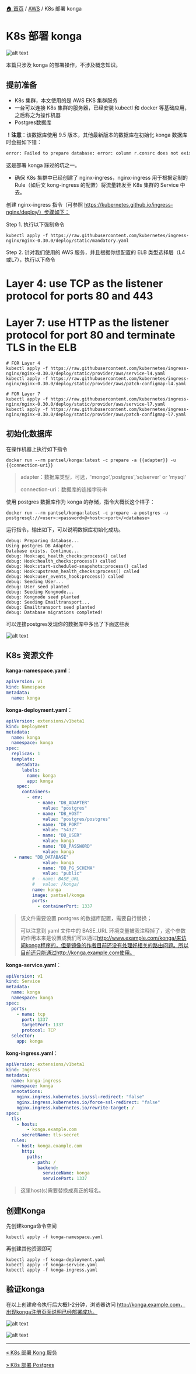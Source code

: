 [🏠 首页](../_index.md) / [AWS](_index.md) / K8s 部署 konga

# K8s 部署 konga

![alt text](https://images.pding.top/2025/03/202503111812495.png)

本篇只涉及 konga 的部署操作，不涉及概念知识。

## 提前准备

- K8s 集群，本文使用的是 AWS EKS 集群服务
- 一台可以连接 K8s 集群的服务器，已经安装 kubectl 和 docker 等基础应用，之后称之为操作机器
- Postgres数据库

**！注意**：该数据库使用 9.5 版本，其他最新版本的数据库在初始化 konga 数据库时会报如下错：

```tex
error: Failed to prepare database: error: column r.consrc does not exist
```

这是部署 konga 踩过的坑之一。

- 确保 K8s 集群中已经创建了 nginx-ingress，nginx-ingress 用于根据定制的 Rule（如后文 kong-ingress 的配置）将流量转发至 K8s 集群的 Service 中去。

创建 nginx-ingress 指令（可参照 <https://kubernetes.github.io/ingress-nginx/deploy/）步骤如下：>

Step 1. 执行以下强制命令

```shell
kubectl apply -f https://raw.githubusercontent.com/kubernetes/ingress-nginx/nginx-0.30.0/deploy/static/mandatory.yaml
```

Step 2. 针对我们使用的 AWS 服务，并且根据你想配置的 ELB 类型选择层（L4或L7），执行以下命令

# Layer 4: use TCP as the listener protocol for ports 80 and 443

# Layer 7: use HTTP as the listener protocol for port 80 and terminate TLS in the ELB

```shell
# FOR Layer 4
kubectl apply -f https://raw.githubusercontent.com/kubernetes/ingress-nginx/nginx-0.30.0/deploy/static/provider/aws/service-l4.yaml
kubectl apply -f https://raw.githubusercontent.com/kubernetes/ingress-nginx/nginx-0.30.0/deploy/static/provider/aws/patch-configmap-l4.yaml

# FOR Layer 7
kubectl apply -f https://raw.githubusercontent.com/kubernetes/ingress-nginx/nginx-0.30.0/deploy/static/provider/aws/service-l7.yaml
kubectl apply -f https://raw.githubusercontent.com/kubernetes/ingress-nginx/nginx-0.30.0/deploy/static/provider/aws/patch-configmap-l7.yaml
```

## 初始化数据库

在操作机器上执行如下指令

```shell
docker run --rm pantsel/konga:latest -c prepare -a {{adapter}} -u {{connection-uri}}
```

> adapter：数据库类型，可选，'mongo','postgres','sqlserver'  or 'mysql'
>
> connection-uri：数据库的连接字符串

使用 postgres 数据库作为 konga 的存储，指令大概长这个样子：

```shell
docker run --rm pantsel/konga:latest -c prepare -a postgres -u postgresql://<user>:<password>@<host>:<port>/<database>
```

运行指令，输出如下，可以说明数据库初始化成功。

```shell
debug: Preparing database...
Using postgres DB Adapter.
Database exists. Continue...
debug: Hook:api_health_checks:process() called
debug: Hook:health_checks:process() called
debug: Hook:start-scheduled-snapshots:process() called
debug: Hook:upstream_health_checks:process() called
debug: Hook:user_events_hook:process() called
debug: Seeding User...
debug: User seed planted
debug: Seeding Kongnode...
debug: Kongnode seed planted
debug: Seeding Emailtransport...
debug: Emailtransport seed planted
debug: Database migrations completed!
```

可以连接postgres发现你的数据库中多出了下面这些表

![alt text](https://images.pding.top/2025/03/202503111812709.png)

## K8s 资源文件

**kanga-namespace.yaml**：

```yaml
apiVersion: v1
kind: Namespace
metadata:
  name: konga
```

**konga-deployment.yaml**：

```yaml
apiVersion: extensions/v1beta1
kind: Deployment
metadata:
  name: konga
  namespace: konga
spec:
  replicas: 1
  template:
    metadata:
      labels:
        name: konga
        app: konga
    spec:
      containers:
        - env:
            - name: "DB_ADAPTER"
              value: "postgres"
            - name: "DB_HOST"
              value: "postgres/postgres"
            - name: "DB_PORT"
              value: "5432"
            - name: "DB_USER"
              value: konga
            - name: "DB_PASSWORD"
              value: konga
   - name: "DB_DATABASE"
              value: konga
            - name: "DB_PG_SCHEMA"
              value: "public"
          # - name: BASE_URL
          #   value: /konga/
          name: konga
          image: pantsel/konga
          ports:
            - containerPort: 1337
```

>该文件需要设置 postgres 的数据库配置，需要自行替换；
>
>可以注意到 yaml 文件中的 BASE_URL 环境变量被我注释掉了，这个参数的作用本来是设置成我们可以通过<http://www.example.com/konga/来访问konga程序的，但是镜像的作者目前还没有处理好相关的路由问题。所以目前还只能通过http://konga.example.com使用。>

**konga-service.yaml**：

```yaml
apiVersion: v1
kind: Service
metadata:
  name: konga
  namespace: konga
spec:
  ports:
    - name: tcp
      port: 1337
      targetPort: 1337
      protocol: TCP
  selector:
    app: konga
```

**kong-ingress.yaml**：

```yaml
apiVersion: extensions/v1beta1
kind: Ingress
metadata:
  name: konga-ingress
  namespace: konga
  annotations:
    nginx.ingress.kubernetes.io/ssl-redirect: "false"
    nginx.ingress.kubernetes.io/force-ssl-redirect: "false"
    nginx.ingress.kubernetes.io/rewrite-target: /
spec:
  tls:
    - hosts:
        - konga.example.com
      secretName: tls-secret
  rules:
    - host: konga.example.com
      http:
        paths:
          - path: /
            backend:
              serviceName: konga
              servicePort: 1337
```

> 这里host(s)需要替换成真正的域名。

## 创建Konga

先创建konga命令空间

```shell
kubectl apply -f konga-namespace.yaml
```

再创建其他资源即可

```shell
kubectl apply -f konga-deployment.yaml
kubectl apply -f konga-service.yaml
kubectl apply -f konga-ingress.yaml
```

## 验证konga

在以上创建命令执行后大概1-2分钟，浏览器访问 <http://konga.example.com，出现konga注册页面说明已经部署成功。>

![alt text](https://images.pding.top/2025/03/202503111825159.png)

![alt text](https://images.pding.top/2025/03/202503111825831.png)

---
[« K8s 部署 Kong 服务](k8s-deploy-kong.md)

[» K8s 部署 Postgres](k8s-deploy-postgres.md)
